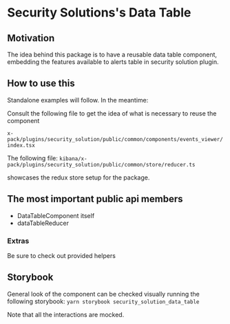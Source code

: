 # Security Solutions's Data Table

## Motivation

The idea behind this package is to have a reusable data table component, embedding the features
available to alerts table in security solution plugin.

## How to use this

Standalone examples will follow. In the meantime:

Consult the following file to get the idea of what is necessary to reuse the component

`x-pack/plugins/security_solution/public/common/components/events_viewer/index.tsx`

The following file:
`kibana/x-pack/plugins/security_solution/public/common/store/reducer.ts`

showcases the redux store setup for the package.

## The most important public api members

- DataTableComponent itself
- dataTableReducer

### Extras

Be sure to check out provided helpers

## Storybook

General look of the component can be checked visually running the following storybook:
`yarn storybook security_solution_data_table`

Note that all the interactions are mocked.